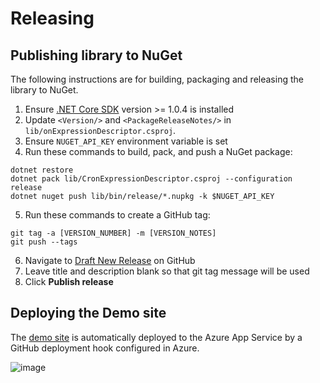 
# Releasing

## Publishing library to NuGet

The following instructions are for building, packaging and releasing the library to NuGet.

1. Ensure [.NET Core SDK](https://www.microsoft.com/net/download/core#/sdk) version >= 1.0.4 is installed
2. Update `<Version/>` and `<PackageReleaseNotes/>` in `lib/onExpressionDescriptor.csproj`.
3. Ensure `NUGET_API_KEY` environment variable is set
4. Run these commands to build, pack, and push a NuGet package:

```
dotnet restore
dotnet pack lib/CronExpressionDescriptor.csproj --configuration release
dotnet nuget push lib/bin/release/*.nupkg -k $NUGET_API_KEY
```

5. Run these commands to create a GitHub tag:

```
git tag -a [VERSION_NUMBER] -m [VERSION_NOTES]
git push --tags
```

6. Navigate to [Draft New Release](https://github.com/bradyholt/cron-expression-descriptor/releases/new) on GitHub
7. Leave title and description blank so that git tag message will be used
8. Click **Publish release**

## Deploying the Demo site

The [demo site](https://cronexpressiondescriptor.azurewebsites.net) is automatically deployed to the Azure App Service by a GitHub deployment hook configured in Azure.

![image](https://user-images.githubusercontent.com/759811/29218928-1521b88c-7e7c-11e7-8f81-4ff96dc0ccf5.png)

